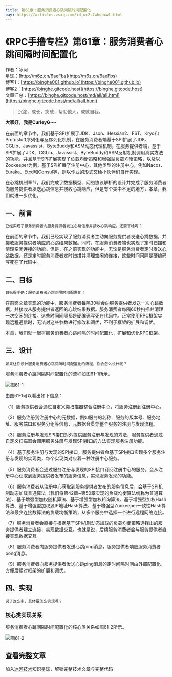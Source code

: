 ```yaml
---
title: 第61章：服务消费者心跳间隔时间配置化
pay: https://articles.zsxq.com/id_wc2s7whopxwl.html
---
```


# 《RPC手撸专栏》第61章：服务消费者心跳间隔时间配置化

作者：冰河
<br/>星球：[http://m6z.cn/6aeFbs](http://m6z.cn/6aeFbs)
<br/>博客1：[https://binghe001.github.io](https://binghe001.github.io)
<br/>博客2：[https://binghe.gitcode.host](https://binghe.gitcode.host)
<br/>文章汇总：[https://binghe.gitcode.host/md/all/all.html](https://binghe.gitcode.host/md/all/all.html)

> 沉淀，成长，突破，帮助他人，成就自我。

**大家好，我是CurleyG~~**

在前面的章节中，我们基于SPI扩展了JDK、Json、Hessian2、FST、Kryo和Protostuff序列化与反序列化机制，在服务消费者端基于SPI扩展了JDK、CGLib、Javassist、ByteBuddy和ASM动态代理机制。在服务提供者端，基于SPI扩展了JDK、CGLib、Javassist、ByteBuddy和ASM反射机制调用真实方法的功能，并且基于SPI扩展实现了负载均衡策略和增强型负载均衡策略，以及以Zookeeper为例，基于SPI扩展了注册中心，其他类型的注册中心，例如Nacos、Euraka、Etcd和Consul等，则以作业的形式交给小伙伴们自行实现。

在心跳机制章节，我们完成了数据模型、网络协议解析的设计并完成了服务消费者向服务提供者发送心跳信息并接收心跳响应，但是有个美中不足的地方，本章，我们就进一步优化。

## 一、前言

`已经实现了服务消费者向服务提供者发送心跳信息并接收心跳响应，还要干啥呢？`

在前面的章节中，我们已经实现了服务消费者主动向服务提供者发送心跳数据，并接收服务提供者响应的心跳结果数据。同时，在服务消费者端也实现了定时扫描和清理空闲连接的功能。但是，在之前实现的功能中，无论是服务消费者定时发送心跳数据，还是定时服务消费者定时扫描并清理空闲的连接，这些时间间隔是硬编码写死在了代码中。

## 二、目标

`目标很明确：服务消费者心跳间隔时间配置化！`

在前面文章实现的功能中，服务消费者每隔30秒会向服务提供者发送一次心跳数据，并接收从服务提供者返回的心跳结果数据。服务消费者每隔60秒扫描并清理一次空闲的连接。这些时间间隔都是硬编码写死在代码中。正常使用RPC框架实现远程通信时，无法对这些参数进行修改和调优，不利于框架的扩展和调优。

本章，我们就一起将服务消费者心跳间隔的时间配置化，扩展和优化RPC框架。

## 三、设计

`如果让你设计服务消费者心跳间隔时间配置化的流程，你会怎么设计呢？`

服务消费者心跳间隔时间配置化的流程如图61-1所示。

![图61-1](https://binghe.gitcode.host/assets/images/middleware/rpc/rpc-2022-12-12-001.png)

由图61-1可以看出如下信息：

（1）服务提供者会通过自定义类扫描器整合注册中心，将服务注册到注册中心。

（2）服务注册到注册中心的元数据，例如服务的名称、服务的版本号、服务地址、服务端口和服务分组等信息，元数据会贯穿整个服务的注册与发现流程。

（3）服务注册与发现SPI接口对外提供服务注册与发现的方法，服务提供者通过自定义扫描器会调用服务注册与发现SPI接口的方法实现服务注册功能。

（4）基于服务注册与发现的SPI接口，服务提供者会基于SPI接口实现多个服务注册与发现的实现类，每个实现类对应着一种注册中心服务。

（5）服务消费者会通过服务注册与发现的SPI接口订阅注册中心的服务，会从注册中心获取到服务提供者发布的服务信息，实现服务发现的功能。

（6）服务消费者从注册中心获取到服务提供者发布的服务信息后，会基于SPI机制动态加载普通算法（我们将第42章~第50章实现的负载均衡算法统称为普通算法）、基于增强型加权随机算法、基于增强型加权轮询算法、基于增强型加权Hash算法、基于增强型加权源IP地址Hash算法、基于增强型Zookeeper一致性Hash算法和最少连接数算法的负载均衡策略，从多个服务中选择一个进行远程网络连接。

（7）服务消费者会直接与根据基于SPI机制动态加载的负载均衡策略选择出的服务提供者建立连接，实现数据交互。也就是说，后续服务消费者会与服务提供者直接实现数据交互。

（8）服务消费者向服务提供者发送心跳ping消息，服务提供者响应服务消费者pong消息。

（9）服务消费者向服务提供者发送心跳ping消息的定时间隔时间由外部配置化，方便后续对框架的扩展和调优。

## 四、实现

`说了这么多，具体要怎么实现呢？`

### 核心类实现关系

服务消费者心跳间隔时间配置化的核心类关系如图61-2所示。

![图61-2](https://binghe.gitcode.host/assets/images/middleware/rpc/rpc-2022-12-12-002.png)

## 查看完整文章

加入[冰河技术](http://m6z.cn/6aeFbs)知识星球，解锁完整技术文章与完整代码
